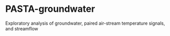 # PASTA-groundwater
Exploratory analysis of groundwater, paired air-stream temperature signals, and streamflow
